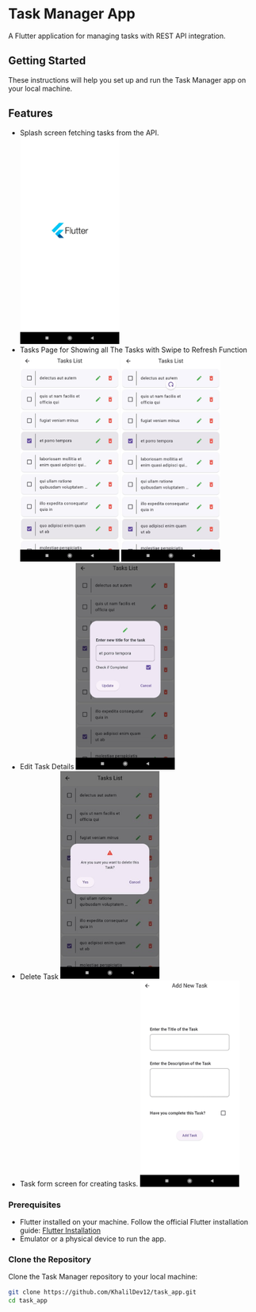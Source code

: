 # Task Manager App

A Flutter application for managing tasks with REST API integration.

## Getting Started

These instructions will help you set up and run the Task Manager app on your local machine.

## Features

- Splash screen fetching tasks from the API.
  <img src="images/splash_page.jpg" alt="Splash Page" width="200"/>
- Tasks Page for Showing all The Tasks with Swipe to Refresh Function
  <img src="images/tasksList_page.jpg" alt="Tasks List Page" width="200"/> <img src="images/swipe_to_refresh.jpg" alt="Swipe to Refresh" width="200"/>
- Edit Task Details
  <img src="images/edit_task.jpg" alt="Edit Task" width="200"/>
- Delete Task
  <img src="images/delete_task.jpg" alt="Delete Task" width="200"/>
- Task form screen for creating tasks.
  <img src="images/add_task.jpg" alt="Add Task Page" width="200"/>

### Prerequisites

- Flutter installed on your machine. Follow the official Flutter installation
  guide: [Flutter Installation](https://flutter.dev/docs/get-started/install)
- Emulator or a physical device to run the app.

### Clone the Repository

Clone the Task Manager repository to your local machine:

```bash
git clone https://github.com/KhalilDev12/task_app.git
cd task_app
